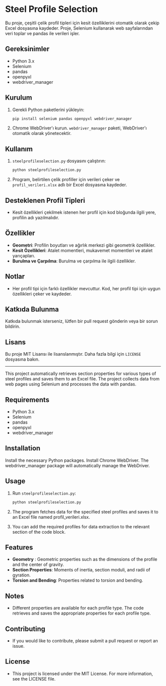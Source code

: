 # Steel Profile Selection

Bu proje, çeşitli çelik profil tipleri için kesit özelliklerini otomatik olarak çekip Excel dosyasına kaydeder. Proje, Selenium kullanarak web sayfalarından veri toplar ve pandas ile verileri işler.

## Gereksinimler

- Python 3.x
- Selenium
- pandas
- openpyxl
- webdriver_manager

## Kurulum

1. Gerekli Python paketlerini yükleyin:

   ```bash
   pip install selenium pandas openpyxl webdriver_manager
   ```

2. Chrome WebDriver'ı kurun. `webdriver_manager` paketi, WebDriver'ı otomatik olarak yönetecektir.

## Kullanım

1. `steelprofileselection.py` dosyasını çalıştırın:

   ```bash
   python steelprofileselection.py
   ```
2. Program, belirtilen çelik profiller için verileri çeker ve `profil_verileri.xlsx` adlı bir Excel dosyasına kaydeder.

## Desteklenen Profil Tipleri

- Kesit özellikleri çekilmek istenen her profil için kod bloğunda ilgili yere, profilin adı yazılmalıdır.

## Özellikler

- **Geometri**: Profilin boyutları ve ağırlık merkezi gibi geometrik özellikler.
- **Kesit Özellikleri**: Atalet momentleri, mukavemet momentleri ve atalet yarıçapları.
- **Burulma ve Çarpılma**: Burulma ve çarpılma ile ilgili özellikler.

## Notlar

- Her profil tipi için farklı özellikler mevcuttur. Kod, her profil tipi için uygun özellikleri çeker ve kaydeder.


## Katkıda Bulunma

Katkıda bulunmak isterseniz, lütfen bir pull request gönderin veya bir sorun bildirin.

## Lisans

Bu proje MIT Lisansı ile lisanslanmıştır. Daha fazla bilgi için `LICENSE` dosyasına bakın.

----

This project automatically retrieves section properties for various types of steel profiles and saves them to an Excel file. The project collects data from web pages using Selenium and processes the data with pandas.

## Requirements

- Python 3.x
- Selenium
- pandas
- openpyxl
- webdriver_manager

## Installation

Install the necessary Python packages.
Install Chrome WebDriver. The webdriver_manager package will automatically manage the WebDriver.

## Usage

1. Run `steelprofileselection.py`:

   ```bash
   python steelprofileselection.py
   ```
2. The program fetches data for the specified steel profiles and saves it to an Excel file named profil_verileri.xlsx.
3. You can add the required profiles for data extraction to the relevant section of the code block.
   
## Features

- **Geometry** : Geometric properties such as the dimensions of the profile and the center of gravity.
- **Section Properties**: Moments of inertia, section moduli, and radii of gyration.
- **Torsion and Bending**: Properties related to torsion and bending.
  
## Notes

- Different properties are available for each profile type. The code retrieves and saves the appropriate properties for each profile type.
  
## Contributing

- If you would like to contribute, please submit a pull request or report an issue.

## License

- This project is licensed under the MIT License. For more information, see the LICENSE file.


